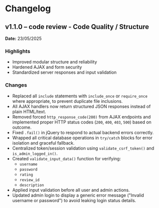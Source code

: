 # Changelog

## v1.1.0 – code review - Code Quality / Structure
**Date:** 23/05/2025 

### Highlights
- Improved modular structure and reliability
- Hardened AJAX and form security
- Standardized server responses and input validation

### Changes
- Replaced all `include` statements with `include_once` or `require_once` where appropriate, to prevent duplicate file inclusions.
- All AJAX handlers now return structured JSON responses instead of plain HTML/text.
- Removed forced `http_response_code(200)` from AJAX endpoints and implemented proper HTTP status codes (`200`, `400`, `403`, `500`) based on outcome.
- Fixed `.fail()` in jQuery to respond to actual backend errors correctly.
- Wrapped all critical database operations in `try/catch` blocks for error isolation and graceful fallback.
- Centralized token/session validation using `validate_csrf_token()` and `is_admin_logged_in()`.
- Created `validate_input_data()` function for verifying:
  - `username`
  - `password`
  - `rating`
  - `review_id`
  - `description`
- Applied input validation before all user and admin actions.
- Updated admin login to display a generic error message ("Invalid username or password") to avoid leaking login status details.


